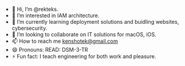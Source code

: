 - 👋 Hi, I’m @rekteks.
- 👀 I’m interested in IAM architecture. 
- 🌱 I’m currently learning deployment solutions and buidling websites, cybersecurity. 
- 💞️ I’m looking to collaborate on IT solutions for macOS, iOS.  
- 📫 How to reach me kenshotek@gmail.com 
- 😄 Pronouns: READ: DSM-3-TR
- ⚡ Fun fact: I teach engineering for both work and pleasure. 

<!---
rekteks/rekteks is a ✨ special ✨ repository because its `README.md` (this file) appears on your GitHub profile.
You can click the Preview link to take a look at your changes.
--->
